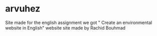 # arvuhez
Site made for the english assignment we got " Create an environmental website in English"
website site made by Rachid Bouhmad
